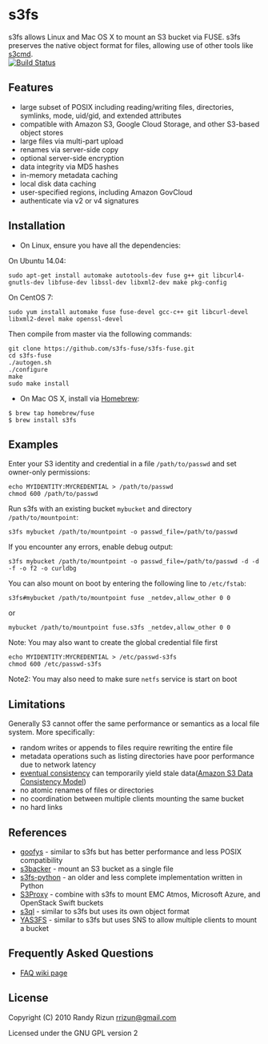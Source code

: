 s3fs
====

s3fs allows Linux and Mac OS X to mount an S3 bucket via FUSE.
s3fs preserves the native object format for files, allowing use of other tools like [s3cmd](http://s3tools.org/s3cmd).  
[![Build Status](https://travis-ci.org/s3fs-fuse/s3fs-fuse.svg?branch=master)](https://travis-ci.org/s3fs-fuse/s3fs-fuse)

Features
--------

* large subset of POSIX including reading/writing files, directories, symlinks, mode, uid/gid, and extended attributes
* compatible with Amazon S3, Google Cloud Storage, and other S3-based object stores
* large files via multi-part upload
* renames via server-side copy
* optional server-side encryption
* data integrity via MD5 hashes
* in-memory metadata caching
* local disk data caching
* user-specified regions, including Amazon GovCloud
* authenticate via v2 or v4 signatures

Installation
------------

* On Linux, ensure you have all the dependencies:

On Ubuntu 14.04:

```
sudo apt-get install automake autotools-dev fuse g++ git libcurl4-gnutls-dev libfuse-dev libssl-dev libxml2-dev make pkg-config
```

On CentOS 7:

```
sudo yum install automake fuse fuse-devel gcc-c++ git libcurl-devel libxml2-devel make openssl-devel
```

Then compile from master via the following commands:

```
git clone https://github.com/s3fs-fuse/s3fs-fuse.git
cd s3fs-fuse
./autogen.sh
./configure
make
sudo make install
```

* On Mac OS X, install via [Homebrew](http://brew.sh/):

```ShellSession
$ brew tap homebrew/fuse
$ brew install s3fs
```

Examples
--------

Enter your S3 identity and credential in a file `/path/to/passwd` and set
owner-only permissions:

```
echo MYIDENTITY:MYCREDENTIAL > /path/to/passwd
chmod 600 /path/to/passwd
```

Run s3fs with an existing bucket `mybucket` and directory `/path/to/mountpoint`:

```
s3fs mybucket /path/to/mountpoint -o passwd_file=/path/to/passwd
```

If you encounter any errors, enable debug output:

```
s3fs mybucket /path/to/mountpoint -o passwd_file=/path/to/passwd -d -d -f -o f2 -o curldbg
```

You can also mount on boot by entering the following line to `/etc/fstab`:

```
s3fs#mybucket /path/to/mountpoint fuse _netdev,allow_other 0 0
```

or

```
mybucket /path/to/mountpoint fuse.s3fs _netdev,allow_other 0 0
```

Note: You may also want to create the global credential file first

```
echo MYIDENTITY:MYCREDENTIAL > /etc/passwd-s3fs
chmod 600 /etc/passwd-s3fs
```

Note2: You may also need to make sure `netfs` service is start on boot


Limitations
-----------

Generally S3 cannot offer the same performance or semantics as a local file system.  More specifically:

* random writes or appends to files require rewriting the entire file
* metadata operations such as listing directories have poor performance due to network latency
* [eventual consistency](https://en.wikipedia.org/wiki/Eventual_consistency) can temporarily yield stale data([Amazon S3 Data Consistency Model](http://docs.aws.amazon.com/AmazonS3/latest/dev/Introduction.html#ConsistencyModel))
* no atomic renames of files or directories
* no coordination between multiple clients mounting the same bucket
* no hard links

References
----------

* [goofys](https://github.com/kahing/goofys) - similar to s3fs but has better performance and less POSIX compatibility
* [s3backer](https://github.com/archiecobbs/s3backer) - mount an S3 bucket as a single file
* [s3fs-python](https://fedorahosted.org/s3fs/) - an older and less complete implementation written in Python
* [S3Proxy](https://github.com/andrewgaul/s3proxy) - combine with s3fs to mount EMC Atmos, Microsoft Azure, and OpenStack Swift buckets
* [s3ql](https://bitbucket.org/nikratio/s3ql/) - similar to s3fs but uses its own object format
* [YAS3FS](https://github.com/danilop/yas3fs) - similar to s3fs but uses SNS to allow multiple clients to mount a bucket

Frequently Asked Questions
--------------------------
* [FAQ wiki page](https://github.com/s3fs-fuse/s3fs-fuse/wiki/FAQ)

License
-------

Copyright (C) 2010 Randy Rizun <rrizun@gmail.com>

Licensed under the GNU GPL version 2
